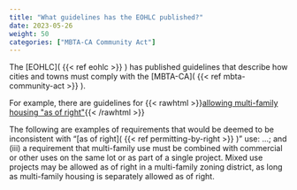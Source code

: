 ```yaml
---
title: "What guidelines has the EOHLC published?"
date: 2023-05-26
weight: 50
categories: ["MBTA-CA Community Act"]
---
```

The [EOHLC]( {{< ref eohlc >}} ) has published guidelines that describe how cities and towns must comply with the [MBTA-CA]( {{< ref mbta-community-act >}} ).

For example, there are guidelines for {{< rawhtml >}}<a target="_new" href="
https://www.mass.gov/info-details/section-3a-guidelines#4.-allowing-multi-family-housing-“as-of-right”-">allowing multi-family housing "as of right"</a>{{< /rawhtml >}}

The following are examples of requirements that would be deemed to be inconsistent with “[as of right]( {{< ref permitting-by-right >}} )” use: ...; and (iii)  a requirement that multi-family use must be combined with commercial or other uses on the same lot or as part of a single project.  Mixed use projects may be allowed as of right in a multi-family zoning district, as long as multi-family housing is separately allowed as of right. 